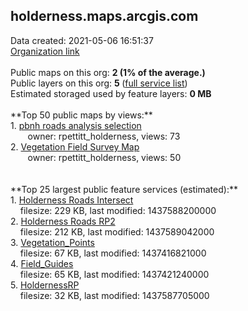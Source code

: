 <h2>holderness.maps.arcgis.com</h2> Data created: 2021-05-06 16:51:37 <br /><a target='new' href='https://holderness.maps.arcgis.com'>Organization link</a><br /><br />Public maps on this org: <b>2 (1% of the average.)</b><br />Public layers on this org: <b>5 </b>(<a target='new' href='https://services.arcgis.com/GXlmgH0Dkl1JQpXg/ArcGIS/rest/services'>full service list</a>)<br />Estimated storaged used by feature layers: <b>0 MB</b><br /><br />**Top 50 public maps by views:**<br />  1. <a target='new' href='https://www.arcgis.com/home/item.html?id=4d23032c88864392b659f69daf96df69'>pbnh roads analysis selection</a> <br />  &nbsp;&nbsp;&nbsp;&nbsp; &nbsp;&nbsp;owner: rpettitt_holderness, views: 73<br />  2. <a target='new' href='https://www.arcgis.com/home/item.html?id=1d58cab11cd7405d8ad1f6943fc64b4e'>Vegetation Field Survey Map</a> <br />  &nbsp;&nbsp;&nbsp;&nbsp; &nbsp;&nbsp;owner: rpettitt_holderness, views: 50<br /><br /><br />**Top 25 largest public feature services (estimated):**<br /> 1. <a target='new' href='https://www.arcgis.com/home/item.html?id=729845d14faf4cb88c258180568edf8c'>Holderness Roads Intersect</a><br /> &nbsp;&nbsp;&nbsp;&nbsp;filesize: 229 KB, last modified: 1437588200000<br /> 2. <a target='new' href='https://www.arcgis.com/home/item.html?id=a6bb546dd4304f41b80de826fcea58ab'>Holderness Roads RP2</a><br /> &nbsp;&nbsp;&nbsp;&nbsp;filesize: 212 KB, last modified: 1437589042000<br /> 3. <a target='new' href='https://www.arcgis.com/home/item.html?id=b01ba19e44d84d4e81694b7583823398'>Vegetation_Points</a><br /> &nbsp;&nbsp;&nbsp;&nbsp;filesize: 67 KB, last modified: 1437416821000<br /> 4. <a target='new' href='https://www.arcgis.com/home/item.html?id=4ff65d383dea4d8a8b4a837e6d780a35'>Field_Guides</a><br /> &nbsp;&nbsp;&nbsp;&nbsp;filesize: 65 KB, last modified: 1437421240000<br /> 5. <a target='new' href='https://www.arcgis.com/home/item.html?id=cd830036bac74cf4a57c7fdd49076e02'>HoldernessRP</a><br /> &nbsp;&nbsp;&nbsp;&nbsp;filesize: 32 KB, last modified: 1437587705000<br />